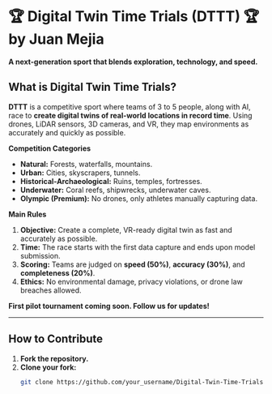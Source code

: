 
# 🏆 Digital Twin Time Trials (DTTT) 🏆by Juan Mejia

 **A next-generation sport that blends exploration, technology, and speed.**

##  What is Digital Twin Time Trials?
**DTTT** is a competitive sport where teams of 3 to 5 people, along with AI, race to **create digital twins of real-world locations in record time**. Using drones, LiDAR sensors, 3D cameras, and VR, they map environments as accurately and quickly as possible.

 **Competition Categories**
- **Natural:** Forests, waterfalls, mountains.
- **Urban:** Cities, skyscrapers, tunnels.
- **Historical-Archaeological:** Ruins, temples, fortresses.
- **Underwater:** Coral reefs, shipwrecks, underwater caves.
- **Olympic (Premium):** No drones, only athletes manually capturing data.

 **Main Rules**
1.  **Objective:** Create a complete, VR-ready digital twin as fast and accurately as possible.
2.  **Time:** The race starts with the first data capture and ends upon model submission.
3.  **Scoring:** Teams are judged on **speed (50%)**, **accuracy (30%)**, and **completeness (20%)**.
4.  **Ethics:** No environmental damage, privacy violations, or drone law breaches allowed.

 **First pilot tournament coming soon. Follow us for updates!**

---

## How to Contribute
1. **Fork the repository.**
2. **Clone your fork:**
   ```bash
   git clone https://github.com/your_username/Digital-Twin-Time-Trials.git
